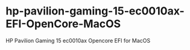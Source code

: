 # hp-pavilion-gaming-15-ec0010ax-EFI-OpenCore-MacOS
HP Pavilion Gaming 15 ec0010ax Opencore EFI for MacOS
